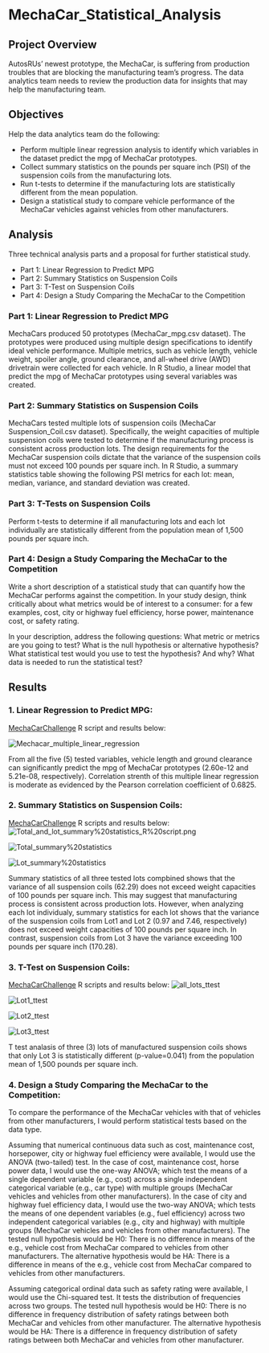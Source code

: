 # MechaCar_Statistical_Analysis

## Project Overview
AutosRUs’ newest prototype, the MechaCar, is suffering from production troubles that are blocking the manufacturing team’s progress. The data analytics team needs to review the production data for insights that may help the manufacturing team.
 
## Objectives
Help the data analytics team do the following:

- Perform multiple linear regression analysis to identify which variables in the dataset predict the mpg of MechaCar prototypes.
- Collect summary statistics on the pounds per square inch (PSI) of the suspension coils from the manufacturing lots.
- Run t-tests to determine if the manufacturing lots are statistically different from the mean population.
- Design a statistical study to compare vehicle performance of the MechaCar vehicles against vehicles from other manufacturers. 

## Analysis
Three technical analysis parts and a proposal for further statistical study.
- Part 1: Linear Regression to Predict MPG
- Part 2: Summary Statistics on Suspension Coils
- Part 3: T-Test on Suspension Coils
- Part 4: Design a Study Comparing the MechaCar to the Competition

### Part 1: Linear Regression to Predict MPG
MechaCars produced 50 prototypes (MechaCar_mpg.csv dataset). The prototypes were produced using multiple design specifications to identify ideal vehicle performance. Multiple metrics, such as vehicle length, vehicle weight, spoiler angle, ground clearance, and all-wheel drive (AWD) drivetrain were collected for each vehicle. In R Studio, a linear model that predict the mpg of MechaCar prototypes using several variables was created.

### Part 2: Summary Statistics on Suspension Coils
MechaCars tested multiple lots of suspension coils (MechaCar Suspension_Coil.csv dataset). Specifically, the weight capacities of multiple suspension coils were tested to determine if the manufacturing process is consistent across production lots. The design requirements for the MechaCar suspension coils dictate that the variance of the suspension coils must not exceed 100 pounds per square inch. In R Studio, a summary statistics table showing the following PSI metrics for each lot: mean, median, variance, and standard deviation was created.

### Part 3: T-Tests on Suspension Coils
Perform t-tests to determine if all manufacturing lots and each lot individually are statistically different from the population mean of 1,500 pounds per square inch.

### Part 4: Design a Study Comparing the MechaCar to the Competition

 Write a short description of a statistical study that can quantify how the MechaCar performs against the
competition. In your study design, think critically about what metrics would be of interest to a consumer: for a few
examples, cost, city or highway fuel efficiency, horse power, maintenance cost, or safety rating.

In your description, address the following questions:
What metric or metrics are you going to test?
What is the null hypothesis or alternative hypothesis?
What statistical test would you use to test the hypothesis? And why?
What data is needed to run the statistical test?


## Results
### 1. Linear Regression to Predict MPG:
[MechaCarChallenge](https://github.com/MSF2141/MechaCar_Statistical_Analysis/blob/6225f56d75f8e0f2e22151182271204adc1ecfe9/MechaCarChallenge.R) R script and results below:


![Mechacar_multiple_linear_regression](https://github.com/MSF2141/MechaCar_Statistical_Analysis/blob/9c195e013fd7e4f116e0600e31b54f8ec69e7f7b/Mechacar_multiple_linear_regression.png)

From all the five (5) tested variables, vehicle length  and ground clearance can significantly predict the mpg of MechaCar prototypes (2.60e-12 and 
5.21e-08, respectively). Correlation strenth of this multiple linear regression is moderate as evidenced by the Pearson correlation coefficient of 0.6825.

### 2. Summary Statistics on Suspension Coils:
[MechaCarChallenge](https://github.com/MSF2141/MechaCar_Statistical_Analysis/blob/4b6b035bd99969a99f9ed85be3788f109a3c8fc6/MechaCarChallenge.R) R scripts and results below:
![Total_and_lot_summary%20statistics_R%20script.png](https://github.com/MSF2141/MechaCar_Statistical_Analysis/blob/d148a32932f2bca2616fff79222523342cc10fd6/Total_and_lot_summary%20statistics_R%20script.png)

![Total_summary%20statistics](https://github.com/MSF2141/MechaCar_Statistical_Analysis/blob/b12b26cfacc2639c51c3a98481b578cd06f04b08/Total_summary%20statistics.png)

![Lot_summary%20statistics](https://github.com/MSF2141/MechaCar_Statistical_Analysis/blob/f76d3cc6fff7a0150c2ec7eabb51030f60c365af/Lot_summary%20statistics.png)

Summary statistics of all three tested lots compbined shows that the variance of all suspension coils (62.29) does not exceed weight capacities of 100 pounds per square inch. This may suggest that manufacturing process is consistent across production lots. However, when analyzing each lot individualy, summary statistics for each lot shows that the variance of the suspension coils from Lot1 and Lot 2 (0.97 and 7.46, respectively) does not exceed weight capacities of 100 pounds per square inch. In contrast, suspension coils from Lot 3 have the variance exceeding 100 pounds per square inch (170.28).

### 3. T-Test on Suspension Coils:
[MechaCarChallenge](https://github.com/MSF2141/MechaCar_Statistical_Analysis/blob/770d185d28be3722116160c99a5620201df197cb/MechaCarChallenge.R) R scripts and results below:
![all_lots_ttest](https://github.com/MSF2141/MechaCar_Statistical_Analysis/blob/1cff16fa35a37a63307dc97e53556aaad82acf5b/all_lots_ttest.png)

![Lot1_ttest](https://github.com/MSF2141/MechaCar_Statistical_Analysis/blob/70013cff2a32f69b9bc242ed43b0760fd5f92b61/Lot1_ttest.png)

![Lot2_ttest](https://github.com/MSF2141/MechaCar_Statistical_Analysis/blob/5228848820becd6a9d84abc3645aa142bad1493e/Lot2_ttest.png)

![Lot3_ttest](https://github.com/MSF2141/MechaCar_Statistical_Analysis/blob/28a79bd3cec5bc7bf85d2f1d3656b5b0a4cd9899/Lot3_ttest.png)

T test analasis of three (3) lots of manufactured suspension coils shows that only Lot 3 is statistically different (p-value=0.041) from the population mean of 1,500 pounds per square inch.

### 4. Design a Study Comparing the MechaCar to the Competition:
To compare the performance of the MechaCar vehicles with that of vehicles from other manufacturers, I would perform statistical tests based on the data type. 

Assuming that numerical continuous data such as cost, maintenance cost, horsepower, city or highway fuel efficiency were available, I would use the ANOVA (two-tailed) test. In the case of cost, maintenance cost, horse power data, I would use the one-way ANOVA; which test the means of a single dependent variable (e.g., cost) across a single independent categorical variable (e.g., car type) with multiple groups (MechaCar vehicles and vehicles from other manufacturers). In the case of city and highway fuel efficiency data, I would use the two-way ANOVA; which tests the means of one dependent variables (e.g., fuel efficiency) across two independent categorical variables (e.g., city and highway) with multiple groups (MechaCar vehicles and vehicles from other manufacturers). The tested null hypothesis would be H0: There is no difference in means of the e.g., vehicle cost from MechaCar compared to vehicles from other manufacturers. The alternative hypothesis would be HA: There is a difference in means of the e.g., vehicle cost from MechaCar compared to vehicles from other manufacturers. 

Assuming categorical ordinal data such as safety rating were available, I would use the Chi-squared test. It tests the distribution of frequencies across two groups. The tested null hypothesis would be H0: There is no difference in frequency distribution of safety ratings between both MechaCar and vehicles from other manufacturer. The alternative hypothesis would be HA: There is a difference in frequency distribution of safety ratings between both MechaCar and vehicles from other manufacturer.
